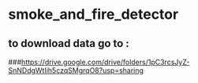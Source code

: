 ﻿# smoke_and_fire_detector
## to download data go to :
###https://drive.google.com/drive/folders/1pC3rcsJyZ-SnNDdgWtIih5czqSMgrqO8?usp=sharing
